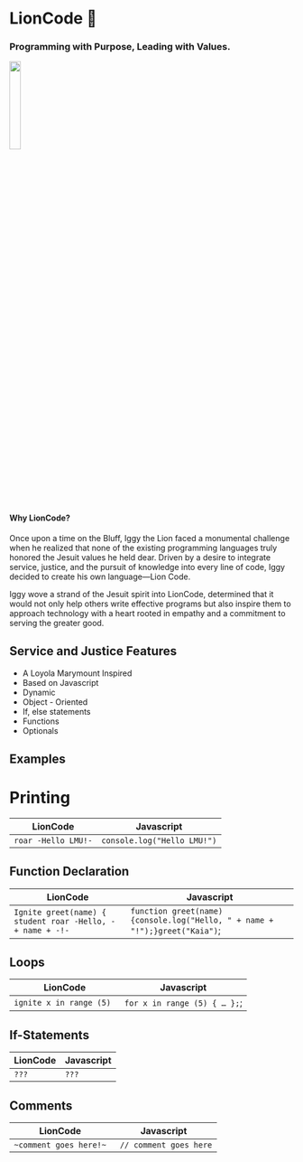 # LionCode 🦁
### Programming with Purpose, Leading with Values.
<img src="https://github.com/user-attachments/assets/d1a15484-2627-474b-b59e-856d8b4c8594" width=20% height=20%>

#### Why LionCode?
Once upon a time on the Bluff, Iggy the Lion faced a monumental challenge when he realized that none of the existing programming languages truly honored the Jesuit values he held dear. Driven by a desire to integrate service, justice, and the pursuit of knowledge into every line of code, Iggy decided to create his own language—Lion Code. 

Iggy wove a strand of the Jesuit spirit into LionCode, determined that it would not only help others write effective programs but also inspire them to approach technology with a heart rooted in empathy and a commitment to serving the greater good.

## Service and Justice Features 
- A Loyola Marymount Inspired  
- Based on Javascript
- Dynamic
- Object - Oriented
- If, else statements
- Functions
- Optionals

## Examples

# Printing

| LionCode | Javascript |
| --- | --- |
| ``` roar -Hello LMU!- ``` | ```console.log("Hello LMU!")```| 

## Function Declaration 

| LionCode | Javascript  |
| --- | --- |
| ```Ignite greet(name) { student roar -Hello, - + name + -!-```  |```function greet(name) {console.log("Hello, " + name + "!");}greet("Kaia")```;
## Loops 

| LionCode | Javascript |
| --- | --- |
| ```ignite x in range (5) ```  |```for x in range (5) { … };```;

## If-Statements 
| LionCode | Javascript |
| --- | --- |
| ``` ??? ``` | ```???```|


##  Comments 
| LionCode | Javascript |
| --- | --- |
| ``` ~comment goes here!~ ``` | ``` // comment goes here```|



